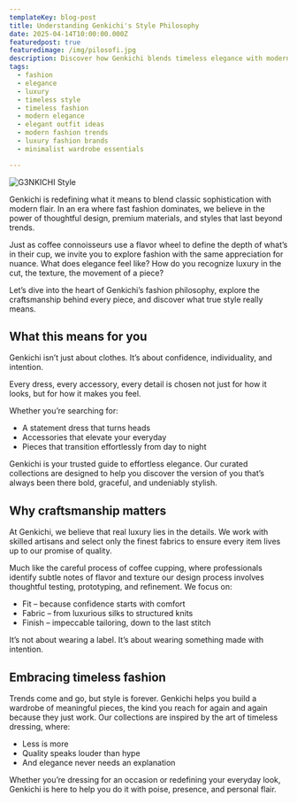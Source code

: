 ```yaml
---
templateKey: blog-post
title: Understanding Genkichi's Style Philosophy
date: 2025-04-14T10:00:00.000Z
featuredpost: true
featuredimage: /img/pilosofi.jpg
description: Discover how Genkichi blends timeless elegance with modern sophistication through thoughtful design and luxurious details.
tags:
  - fashion
  - elegance
  - luxury
  - timeless style
  - timeless fashion
  - modern elegance
  - elegant outfit ideas
  - modern fashion trends
  - luxury fashion brands
  - minimalist wardrobe essentials

---
```

![G3NKICHI Style](/img/pilosofi.jpg)

Genkichi is redefining what it means to blend classic sophistication with modern flair. In an era where fast fashion dominates, we believe in the power of thoughtful design, premium materials, and styles that last beyond trends.

Just as coffee connoisseurs use a flavor wheel to define the depth of what’s in their cup, we invite you to explore fashion with the same appreciation for nuance. What does elegance feel like? How do you recognize luxury in the cut, the texture, the movement of a piece?

Let’s dive into the heart of Genkichi’s fashion philosophy, explore the craftsmanship behind every piece, and discover what true style really means.

## What this means for you

Genkichi isn’t just about clothes. It’s about confidence, individuality, and intention. 

Every dress, every accessory, every detail is chosen not just for how it looks, but for how it makes you feel.

Whether you’re searching for:

* A statement dress that turns heads
* Accessories that elevate your everyday
* Pieces that transition effortlessly from day to night

Genkichi is your trusted guide to effortless elegance. Our curated collections are designed to help you discover the version of you that’s always been there bold, graceful, and undeniably stylish.

## Why craftsmanship matters

At Genkichi, we believe that real luxury lies in the details. We work with skilled artisans and select only the finest fabrics to ensure every item lives up to our promise of quality.

Much like the careful process of coffee cupping, where professionals identify subtle notes of flavor and texture our design process involves thoughtful testing, prototyping, and refinement. We focus on:

* Fit – because confidence starts with comfort
* Fabric – from luxurious silks to structured knits
* Finish – impeccable tailoring, down to the last stitch

It’s not about wearing a label. It’s about wearing something made with intention.

## Embracing timeless fashion

Trends come and go, but style is forever. Genkichi helps you build a wardrobe of meaningful pieces, the kind you reach for again and again because they just work. Our collections are inspired by the art of timeless dressing, where:

* Less is more
* Quality speaks louder than hype
* And elegance never needs an explanation

Whether you’re dressing for an occasion or redefining your everyday look, Genkichi is here to help you do it with poise, presence, and personal flair.
